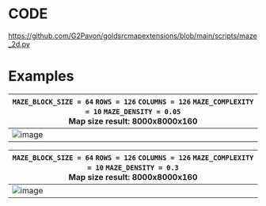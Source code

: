 # CODE
https://github.com/G2Pavon/goldsrcmapextensions/blob/main/scripts/maze_2d.py

# Examples

|`MAZE_BLOCK_SIZE = 64` `ROWS = 126` `COLUMNS = 126` `MAZE_COMPLEXITY = 10` `MAZE_DENSITY = 0.05` <br> Map size result: 8000x8000x160 |
|-|
| ![image](https://github.com/G2Pavon/goldsrcmapextensions/assets/14117486/e6d4a4ce-9be9-4cc7-a37a-6b6d67f5a8f8)|

|`MAZE_BLOCK_SIZE = 64` `ROWS = 126` `COLUMNS = 126` `MAZE_COMPLEXITY = 10` `MAZE_DENSITY = 0.3` <br> Map size result: 8000x8000x160 |
|-|
|![image](https://github.com/G2Pavon/goldsrcmapextensions/assets/14117486/d2cf576a-71e2-4aa6-bf53-08279b3ff540) |
